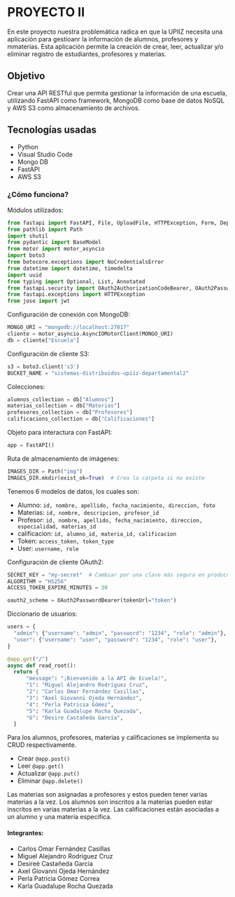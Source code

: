 # PROYECTO II 

En este proyecto nuestra problemática radica en que la UPIIZ necesita una aplicación para gestioanr la información de alumnos, profesores y mmaterias.
Esta aplicación permite la creación de crear, leer, actualizar y/o eliminar registro de estudiantes, profesores y materias.

## Objetivo
Crear una API RESTful que permita gestionar la información de una escuela, utilizando FastAPI como framework, MongoDB como base de datos NoSQL y AWS S3 como almacenamiento de archivos.


## Tecnologías usadas
- Python
- Visual Studio Code
- Mongo DB
- FastAPI
- AWS S3


### ¿Cómo funciona?
Módulos utilizados:
  ```python
from fastapi import FastAPI, File, UploadFile, HTTPException, Form, Depends
from pathlib import Path
import shutil
from pydantic import BaseModel
from motor import motor_asyncio
import boto3
from botocore.exceptions import NoCredentialsError
from datetime import datetime, timedelta
import uuid
from typing import Optional, List, Annotated
from fastapi.security import OAuth2AuthorizationCodeBearer, OAuth2PasswordBearer, OAuth2PasswordRequestForm
from fastapi.exceptions import HTTPException
from jose import jwt
  ```

Configuración de conexión con MongoDB:
  ```python
MONGO_URI = "mongodb://localhost:27017"
cliente = motor_asyncio.AsyncIOMotorClient(MONGO_URI)
db = cliente["Escuela"]  
  ```

Configuración de cliente S3:
  ```python
s3 = boto3.client('s3')
BUCKET_NAME = "sistemas-distribuidos-upiiz-departamental2"  
  ```

Colecciones:
  ```python
alumnos_collection = db["Alumnos"]
materias_collection = db["Materias"]
profesores_collection = db["Profesores"]
calificacions_collection = db["Calificaciones"]  
  ```

Objeto para interactura con FastAPI:
  ```python
app = FastAPI()  
  ```

Ruta de almacenamiento de imágenes:
  ```python
IMAGES_DIR = Path("img")
IMAGES_DIR.mkdir(exist_ok=True)  # Crea la carpeta si no existe  
  ```

Tenemos 6 modelos de datos, los cuales son:
- Alumno:  ```id, nombre, apellido, fecha_nacimiento, direccion, foto ```
- Materias:  ```id, nombre, descripcion, profesor_id ```
- Profesor:  ```id, nombre, apellido, fecha_nacimiento, direccion, especialidad, materias_id ```
- calificacion:  ```id, alumno_id, materia_id, calificacion ```
- Token:  ```access_token, token_type ```
- User:  ```username, role ```

Configuración de cliente OAuth2:
  ```python
SECRET_KEY = "my-secret"  # Cambiar por una clave más segura en producción
ALGORITHM = "HS256"
ACCESS_TOKEN_EXPIRE_MINUTES = 30

oauth2_scheme = OAuth2PasswordBearer(tokenUrl="token")  
  ```

Diccionario de usuarios:
  ```python
users = {
    "admin": {"username": "admin", "password": "1234", "role": "admin"},
    "user": {"username": "user", "password": "1234", "role": "user"},
}

@app.get("/")
async def read_root():
    return {
        "message": "¡Bienvenido a la API de Ecuela!",
        "1": "Miguel Alejandro Rodríguez Cruz",
        "2": "Carlos Omar Fernández Casillas",
        "3": "Axel Giovanni Ojeda Hernández",
        "4": "Perla Patricia Gómez",
        "5": "Karla Guadalupe Rocha Quezada",
        "6": "Desire Castañeda García",
    }  
  ```

Para los alumnos, profesores, materias y calificaciones se implementa su CRUD respectivamente.
- Crear  ```@app.post() ```
- Leer  ```@app.get() ```
- Actualizar  ```@app.put() ```
- Eliminar  ```@app.delete() ```

Las materias son asignadas a profesores y estos pueden tener varias materias a la vez.
Los alumnos son inscritos a la materias  pueden estar inscritos en varias materias a la vez.
Las calificaciones están asociadas a un alumno y una materia específica.



#### Integrantes:
- Carlos Omar Fernández Casillas
- Miguel Alejandro Rodríguez Cruz
- Desireé Castañeda García
- Axel Giovanni Ojeda Hernández
- Perla Patricia Gómez Correa
- Karla Guadalupe Rocha Quezada
